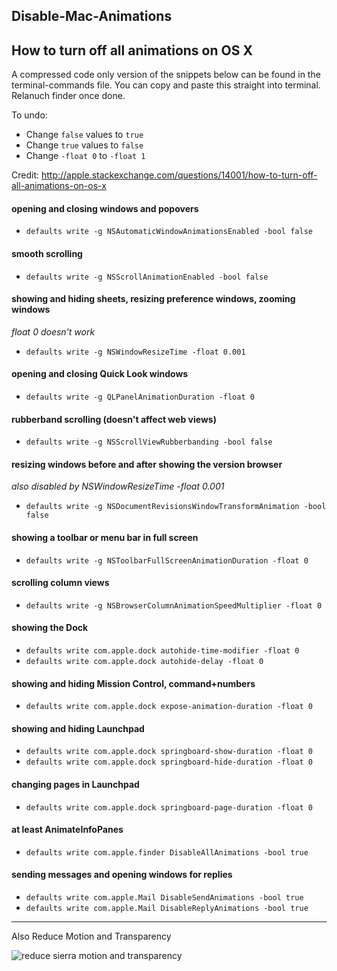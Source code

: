 ## Disable-Mac-Animations
How to turn off all animations on OS X
---
A compressed code only version of the snippets below can be found in the terminal-commands file. You can copy and paste this straight into terminal. Relanuch finder once done.

To undo:
* Change `false` values to `true`
* Change `true` values to `false`
* Change `-float 0` to `-float 1`

Credit: http://apple.stackexchange.com/questions/14001/how-to-turn-off-all-animations-on-os-x

#### opening and closing windows and popovers
* `defaults write -g NSAutomaticWindowAnimationsEnabled -bool false`

#### smooth scrolling
* `defaults write -g NSScrollAnimationEnabled -bool false`

#### showing and hiding sheets, resizing preference windows, zooming windows
*float 0 doesn't work*
* `defaults write -g NSWindowResizeTime -float 0.001`

#### opening and closing Quick Look windows
* `defaults write -g QLPanelAnimationDuration -float 0`

#### rubberband scrolling (doesn't affect web views)
* `defaults write -g NSScrollViewRubberbanding -bool false`

#### resizing windows before and after showing the version browser
*also disabled by NSWindowResizeTime -float 0.001*
* `defaults write -g NSDocumentRevisionsWindowTransformAnimation -bool false`

#### showing a toolbar or menu bar in full screen
* `defaults write -g NSToolbarFullScreenAnimationDuration -float 0`

#### scrolling column views
* `defaults write -g NSBrowserColumnAnimationSpeedMultiplier -float 0`

#### showing the Dock
* `defaults write com.apple.dock autohide-time-modifier -float 0`
* `defaults write com.apple.dock autohide-delay -float 0`

#### showing and hiding Mission Control, command+numbers
* `defaults write com.apple.dock expose-animation-duration -float 0`

#### showing and hiding Launchpad
* `defaults write com.apple.dock springboard-show-duration -float 0`
* `defaults write com.apple.dock springboard-hide-duration -float 0`

#### changing pages in Launchpad
* `defaults write com.apple.dock springboard-page-duration -float 0`

#### at least AnimateInfoPanes
* `defaults write com.apple.finder DisableAllAnimations -bool true`

#### sending messages and opening windows for replies
* `defaults write com.apple.Mail DisableSendAnimations -bool true`
* `defaults write com.apple.Mail DisableReplyAnimations -bool true`

---

Also Reduce Motion and Transparency

![reduce sierra motion and transparency](https://i.imgur.com/kijBOFY.png)
